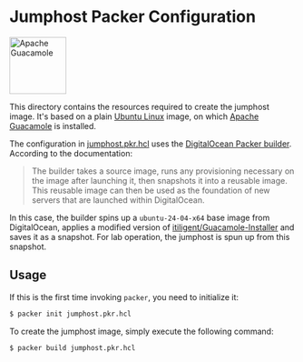 # Jumphost Packer Configuration

<img alt="Apache Guacamole" src="https://guacamole.apache.org/images/logos/guac-classic-logo.svg" width="100px"/>

This directory contains the resources required to create the jumphost image. It's based on a plain [Ubuntu Linux](https://ubuntu.com/) image, on which [Apache Guacamole](https://guacamole.apache.org/) is installed.

The configuration in [jumphost.pkr.hcl](jumphost.pkr.hcl) uses the [DigitalOcean Packer builder](https://developer.hashicorp.com/packer/integrations/digitalocean/digitalocean/latest/components/builder/digitalocean). According to the documentation:

> The builder takes a source image, runs any provisioning necessary on the image after launching it, then snapshots it into a reusable image. This reusable image can then be used as the foundation of new servers that are launched within DigitalOcean.

In this case, the builder spins up a `ubuntu-24-04-x64` base image from DigitalOcean, applies a modified version of [itiligent/Guacamole-Installer](https://github.com/itiligent/Guacamole-Installer) and saves it as a snapshot. For lab operation, the jumphost is spun up from this snapshot.

## Usage
If this is the first time invoking `packer`, you need to initialize it:
```bash
$ packer init jumphost.pkr.hcl
```

To create the jumphost image, simply execute the following command:
```bash
$ packer build jumphost.pkr.hcl
```
